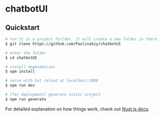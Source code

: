 # chatbotUI

## Quickstart

```bash
# run it in a project forlder, it will create a new folder in there
$ git clone https://github.com/PaulinaSzy/chatbotUI

# enter the folder
$ cd chatbotUI

# install dependencies
$ npm install

# serve with hot reload at localhost:3000
$ npm run dev

# [for deployment] generate static project
$ npm run generate
```

For detailed explanation on how things work, check out [Nuxt.js docs](https://nuxtjs.org).
